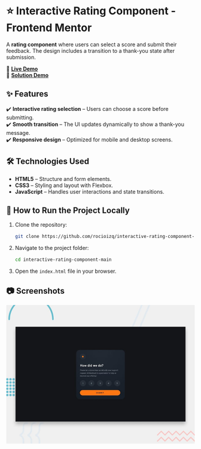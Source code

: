 # ⭐ Interactive Rating Component - Frontend Mentor  

A **rating component** where users can select a score and submit their feedback. The design includes a transition to a thank-you state after submission.  

🔗 **[Live Demo](https://faq-accordion-main-ashen.vercel.app/)**  
🔗 **[Solution Demo](https://www.frontendmentor.io/solutions/social-link-profile-cX7wx-fbt1)**  

## ✨ Features  
✔️ **Interactive rating selection** – Users can choose a score before submitting.  
✔️ **Smooth transition** – The UI updates dynamically to show a thank-you message.  
✔️ **Responsive design** – Optimized for mobile and desktop screens.  

## 🛠️ Technologies Used  
- **HTML5** – Structure and form elements.  
- **CSS3** – Styling and layout with Flexbox.  
- **JavaScript** – Handles user interactions and state transitions.  

## 🚀 How to Run the Project Locally  
1. Clone the repository:  
    ```bash
    git clone https://github.com/rocioizq/interactive-rating-component-main.git
    ```  
2. Navigate to the project folder:  
    ```bash
    cd interactive-rating-component-main
    ```  
3. Open the `index.html` file in your browser.  

## 📷 Screenshots  
![Interactive Rating Component Screenshot](./design/desktop-preview.jpg)  
